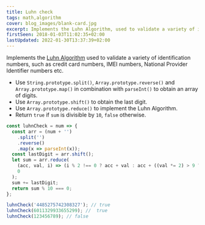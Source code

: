 ```yaml
---
title: Luhn check
tags: math,algorithm
cover: blog_images/blank-card.jpg
excerpt: Implements the Luhn Algorithm, used to validate a variety of identification numbers.
firstSeen: 2018-01-03T11:02:35+02:00
lastUpdated: 2022-01-30T13:37:39+02:00
---
```


Implements the [Luhn Algorithm](https://en.wikipedia.org/wiki/Luhn_algorithm) used to validate a variety of identification numbers, such as credit card numbers, IMEI numbers, National Provider Identifier numbers etc.

- Use `String.prototype.split()`, `Array.prototype.reverse()` and `Array.prototype.map()` in combination with `parseInt()` to obtain an array of digits.
- Use `Array.prototype.shift()` to obtain the last digit.
- Use `Array.prototype.reduce()` to implement the Luhn Algorithm.
- Return `true` if `sum` is divisible by `10`, `false` otherwise.

```js
const luhnCheck = num => {
  const arr = (num + '')
    .split('')
    .reverse()
    .map(x => parseInt(x));
  const lastDigit = arr.shift();
  let sum = arr.reduce(
    (acc, val, i) => (i % 2 !== 0 ? acc + val : acc + ((val *= 2) > 9 ? val - 9 : val)),
    0
  );
  sum += lastDigit;
  return sum % 10 === 0;
};
```

```js
luhnCheck('4485275742308327'); // true
luhnCheck(6011329933655299); //  true
luhnCheck(123456789); // false
```
